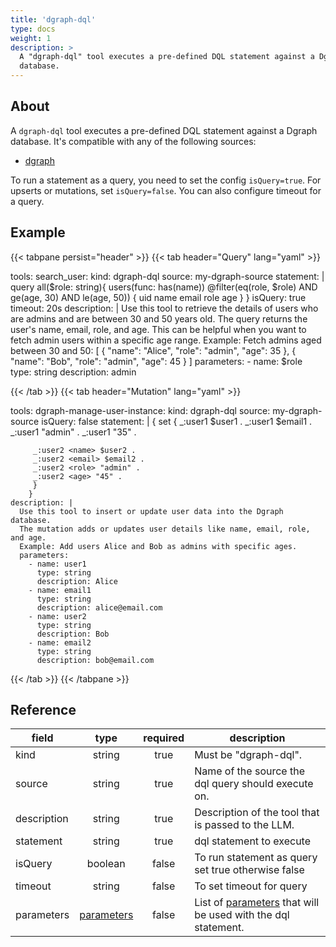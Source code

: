 ```yaml
---
title: 'dgraph-dql'
type: docs
weight: 1
description: >
  A "dgraph-dql" tool executes a pre-defined DQL statement against a Dgraph
  database.
---
```


## About

A `dgraph-dql` tool executes a pre-defined DQL statement against a Dgraph
database. It's compatible with any of the following sources:

- [dgraph](../sources/dgraph.md)

To run a statement as a query, you need to set the config `isQuery=true`. For
upserts or mutations, set `isQuery=false`. You can also configure timeout for a
query.

## Example

<!-- prettier-ignore-start -->
<!-- markdownlint-disable MD013 -->
{{< tabpane persist="header" >}}
{{< tab header="Query" lang="yaml" >}}

tools:
  search_user:
    kind: dgraph-dql
    source: my-dgraph-source
    statement: |
      query all($role: string){
        users(func: has(name)) @filter(eq(role, $role) AND ge(age, 30) AND le(age, 50)) {
          uid
          name
          email
          role
          age
        }
      }
    isQuery: true
    timeout: 20s
    description: |
      Use this tool to retrieve the details of users who are admins and are
      between 30 and 50 years old. The query returns the user's name, email,
      role, and age. This can be helpful when you want to fetch admin users
      within a specific age range.
      Example: Fetch admins aged between 30 and 50:
      [
        {
          "name": "Alice",
          "role": "admin",
          "age": 35
        },
        {
          "name": "Bob",
          "role": "admin",
          "age": 45
        }
      ]
    parameters:
      - name: $role
        type: string
        description: admin

{{< /tab >}}
{{< tab header="Mutation" lang="yaml" >}}

tools:
  dgraph-manage-user-instance:
    kind: dgraph-dql
    source: my-dgraph-source
    isQuery: false
    statement: |
        {
         set {
         _:user1 <name> $user1 .
         _:user1 <email> $email1 .
         _:user1 <role> "admin" .
         _:user1 <age> "35" .

         _:user2 <name> $user2 .
         _:user2 <email> $email2 .
         _:user2 <role> "admin" .
         _:user2 <age> "45" .
         }
        }
    description: |
      Use this tool to insert or update user data into the Dgraph database.
      The mutation adds or updates user details like name, email, role, and age.
      Example: Add users Alice and Bob as admins with specific ages.
      parameters:
        - name: user1
          type: string
          description: Alice
        - name: email1
          type: string
          description: alice@email.com
        - name: user2
          type: string
          description: Bob
        - name: email2
          type: string
          description: bob@email.com

{{< /tab >}}
{{< /tabpane >}}
<!-- markdownlint-enable MD013 -->
<!-- prettier-ignore-end -->

## Reference

| **field**   |                  **type**                  | **required** | **description**                                                                              |
| ----------- | :----------------------------------------: | :----------: | -------------------------------------------------------------------------------------------- |
| kind        |                   string                   |     true     | Must be "dgraph-dql".                                                                        |
| source      |                   string                   |     true     | Name of the source the dql query should execute on.                                          |
| description |                   string                   |     true     | Description of the tool that is passed to the LLM.                                           |
| statement   |                   string                   |     true     | dql statement to execute                                                                     |
| isQuery     |                  boolean                   |    false     | To run statement as query set true otherwise false                                           |
| timeout     |                   string                   |    false     | To set timeout for query                                                                     |
| parameters  | [parameters](_index#specifying-parameters) |    false     | List of [parameters](_index#specifying-parameters) that will be used with the dql statement. |
